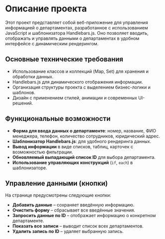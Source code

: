 # Описание проекта

Этот проект представляет собой веб-приложение для управления информацией о департаментах, разработанное с использованием JavaScript и шаблонизатора Handlebars.js. Оно позволяет вводить, отображать и управлять данными о департаментах в удобном интерфейсе с динамическим рендерингом.

## Основные технические требования

- Использование классов и коллекций (Map, Set) для хранения и обработки данных.
- Handlebars.js для динамического отображения информации.
- Организация структуры проекта с выделением бизнес-логики и шаблонов.
- Дизайн с применением стилей, анимации и современных UI-решений.


## Функциональные возможности

- **Форма для ввода данных о департаменте**: номер, название, ФИО менеджера, телефон, количество сотрудников, юридический адрес.
- **Шаблонизатор Handlebars.js**: для удобного рендеринга данных.
- **Вывод информации** в виде списков, таблиц, карточек с возможностью фильтрации.
- **Обновляемый выпадающий список ID** для выбора департамента.
- **Использование управляющих конструкций** (`if`, `each`) в шаблонизаторе.

## Управление данными (кнопки)

На странице предусмотрены следующие кнопки:

- **Добавить данные** – сохраняет введённую информацию.
- **Очистить форму** – сбрасывает все введённые значения.
- **Запросить данные по ID** – отображает информацию о конкретном департаменте.
- **Показать все записи** – выводит список всех департаментов.
- **Удалить запись по ID** – удаляет выбранную запись.
